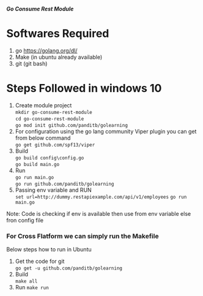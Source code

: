 ***Go Consume Rest Module***

# Softwares Required
1. go https://golang.org/dl/
2. Make (in ubuntu already available)
3. git (git bash)

# Steps Followed in windows 10
1. Create module project \
   `mkdir go-consume-rest-module` \
   `cd go-consume-rest-module` \
   `go mod init github.com/panditb/golearning` <pass ure git hub repo> 
2. For configuration using the go lang community Viper plugin you can get from below command \
`go get github.com/spf13/viper` 
3. Build  \
`go build config\config.go` \
`go build main.go` 
4. Run \
 `go run main.go` \
 `go run github.com/panditb/golearning` 
5. Passing env variable and RUN  \
 `set url=http://dummy.restapiexample.com/api/v1/employees`
 `go run main.go` 

Note: Code is checking if env is available then use from env variable else fron config file

### For Cross Flatform we can simply run the Makefile
Below steps how to run in Ubuntu
1. Get the code for git \
   `go get -u github.com/panditb/golearning`
2. Build  \
  `make all`
3. Run 
 `make run`
